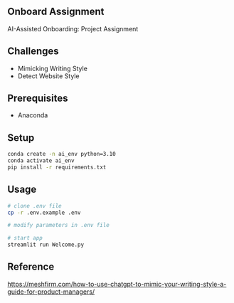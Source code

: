 ## Onboard Assignment

AI-Assisted Onboarding: Project Assignment

## Challenges
- Mimicking Writing Style
- Detect Website Style

## Prerequisites
- Anaconda

## Setup
```bash
conda create -n ai_env python=3.10
conda activate ai_env
pip install -r requirements.txt
```

## Usage

```bash
# clone .env file
cp -r .env.example .env

# modify parameters in .env file

# start app
streamlit run Welcome.py
```

## Reference
https://meshfirm.com/how-to-use-chatgpt-to-mimic-your-writing-style-a-guide-for-product-managers/